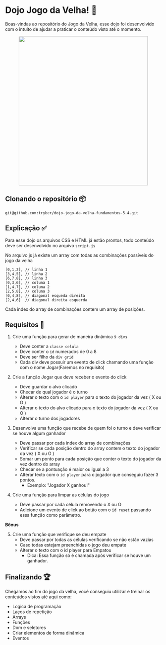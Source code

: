 
# Dojo Jogo da Velha! :older_woman:

Boas-vindas ao repositório do Jogo da Velha, esse dojo foi desenvolvido com o intuito de ajudar a praticar o conteúdo visto até o momento. 

<center><img src="https://media1.giphy.com/media/6sS1G3MoTdQG8ol0Jd/giphy.gif?cid=790b7611e8a601e2d915b04089fefaf71fbf5f37b842736a&rid=giphy.gif&ct=g" width="416" height="480" ></img></center>

## Clonando o repositório :package:

```git@github.com:tryber/dojo-jogo-da-velha-fundamentos-5.4.git```

## Explicação :white_check_mark:

Para esse dojo os arquivos CSS e HTML já estão prontos, todo conteúdo deve ser desenvolvido no arquivo `script.js`

No arquivo js já existe um array com todas as combinações possíveis do jogo da velha

    [0,1,2], // linha 1
    [3,4,5], // linha 2
    [6,7,8], // linha 3
    [0,3,6], // coluna 1
    [1,4,7], // coluna 2
    [2,5,8], // coluna 3
    [0,4,8], // diagonal esqueda direita
    [2,4,6]  // diagonal direita esquerda

Cada index do array de combinações contem um array de posições.

## Requisitos :runner:

 1. Crie uma função para gerar de maneira dinâmica `9 divs`
	- Deve conter a `classe celula`
	- Deve conter o `id` numerados de 0 a 8
	- Deve ser filho da `div grid`
	- Cada div deve possuir um evento de click chamando uma função com o nome Jogar(Faremos no requisito)

 2. Crie a função Jogar que deve receber o evento do click
	- Deve guardar o alvo clicado
	- Checar de qual jogador é o turno 
	- Alterar o texto com o `id player` para o texto do jogador da vez ( X ou O )
	- Alterar o texto do alvo clicado para o texto do jogador da vez ( X ou O )
	- Alterar o turno dos jogadores

 3. Desenvolva uma função que recebe de quem foi o turno e deve verificar se houve algum ganhador
	- Deve passar por cada index do array de combinações
	- Verificar se cada posição dentro do array contem o texto do jogador da vez ( X ou O )
	- Somar um ponto para cada posição que conter o texto do jogador da vez dentro do array
	- Checar se a pontuação é maior ou igual a 3
	- Alterar texto com o `id player` para o jogador que conseguiu fazer 3 pontos.
		- Exemplo: "Jogador X ganhou!"
	
4. Crie uma função para limpar as células do jogo
	- Deve passar por cada célula removendo o X ou O
	- Adicione um evento de click ao botão com o `id reset` passando essa função como parâmetro. 
 
 **Bônus** 

 5. Crie uma função que verifique se deu empate
	- Deve passar por todas as células verificando se não estão vazias
	- Caso todas estejam preenchidas o jogo deu empate
	- Alterar o texto com o id player para Empatou
		- Dica: Essa função só é chamada após verificar se houve um ganhador.
	


## Finalizando :trophy:
Chegamos ao fim do jogo da velha, você conseguiu utilizar e treinar os conteúdos vistos até aqui como:
 - Logica de programação
 - Laços de repetição
 - Arrays
 - Funções 
 - Dom e seletores
 - Criar elementos de forma dinâmica 
 - Eventos

